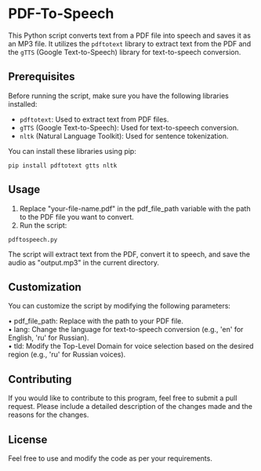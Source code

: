# PDF-To-Speech
This Python script converts text from a PDF file into speech and saves it as an MP3 file. It utilizes the `pdftotext` library to extract text from the PDF and the `gTTS` (Google Text-to-Speech) library for text-to-speech conversion.

## Prerequisites

Before running the script, make sure you have the following libraries installed:

- `pdftotext`: Used to extract text from PDF files.
- `gTTS` (Google Text-to-Speech): Used for text-to-speech conversion.
- `nltk` (Natural Language Toolkit): Used for sentence tokenization.

You can install these libraries using pip:

~~~
pip install pdftotext gtts nltk
~~~

## Usage

1. Replace "your-file-name.pdf" in the pdf_file_path variable with the path to the PDF file you want to convert.
2. Run the script:

~~~
pdftospeech.py
~~~

The script will extract text from the PDF, convert it to speech, and save the audio as "output.mp3" in the current directory.

## Customization

You can customize the script by modifying the following parameters:

• pdf_file_path: Replace with the path to your PDF file.  
• lang: Change the language for text-to-speech conversion (e.g., 'en' for English, 'ru' for Russian).  
• tld: Modify the Top-Level Domain for voice selection based on the desired region (e.g., 'ru' for Russian voices).  

## Contributing

If you would like to contribute to this program, feel free to submit a pull request. Please include a detailed description of the changes made and the reasons for the changes.

## License

Feel free to use and modify the code as per your requirements.
